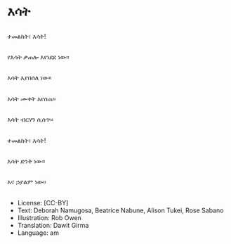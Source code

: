 # እሳት

##
ተመልከት፣ እሳት!

##
የእሳት ቃጠሎ እየነደደ ነው።

##
እሳት እያበሰለ ነው።

##
እሳት ሙቀት እየሰጠ።

##
እሳት ብርሃን ሲሰጥ።

##
ተመልከት፣ እሳት!

##
እሳት ድንቅ ነው።

##
እና ኃያልም ነው።

##
* License: [CC-BY]
* Text: Deborah Namugosa, Beatrice Nabune, Alison Tukei, Rose Sabano
* Illustration: Rob Owen
* Translation: Dawit Girma
* Language: am
